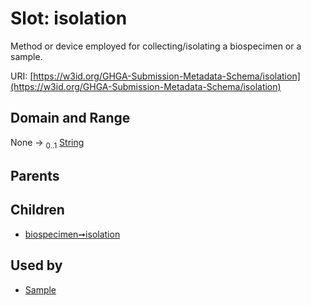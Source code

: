 
# Slot: isolation


Method or device employed for collecting/isolating a biospecimen or a sample.

URI: [https://w3id.org/GHGA-Submission-Metadata-Schema/isolation](https://w3id.org/GHGA-Submission-Metadata-Schema/isolation)


## Domain and Range

None &#8594;  <sub>0..1</sub> [String](types/String.md)

## Parents


## Children

 *  [biospecimen➞isolation](biospecimen_isolation.md)

## Used by

 * [Sample](Sample.md)
